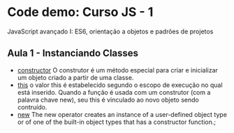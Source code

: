 # Code demo: Curso JS - 1
JavaScript avançado I: ES6, orientação a objetos e padrões de projetos

## Aula 1 - Instanciando Classes
* [constructor](https://www.w3schools.com/js/js_object_constructors.asp) O construtor é um método especial para criar e inicializar um objeto criado a partir de uma classe.
* [this](https://www.w3schools.com/js/js_object_constructors.asp) o valor this é estabelecido segundo o escopo de execução no qual está inserido. Quando a função é usada com um construtor (com a palavra chave new), seu this é vinculado ao novo objeto sendo contruído.
* [new](https://developer.mozilla.org/en-US/docs/Web/JavaScript/Reference/Operators/new) The new operator creates an instance of a user-defined object type or of one of the built-in object types that has a constructor function.; 